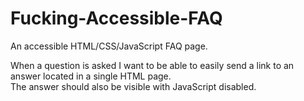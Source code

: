 Fucking-Accessible-FAQ
======================

An accessible HTML/CSS/JavaScript FAQ page.

When a question is asked I want to be able to easily send a link to an answer located in a single HTML page.  
The answer should also be visible with JavaScript disabled.